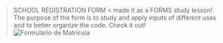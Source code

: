 > SCHOOL REGISTRATION FORM < made it as a FORMS study lesson! The purpose of the form is to study and apply inputs of different uses and to better organize the code.
Check it out!
![Formulario de Matricula](https://github.com/user-attachments/assets/5fe32565-c89a-4eca-afe9-8ba474bc3560)
